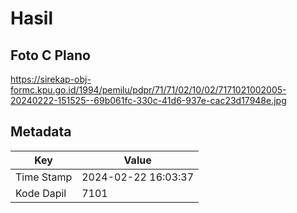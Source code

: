 # Hasil

## Foto C Plano

https://sirekap-obj-formc.kpu.go.id/1994/pemilu/pdpr/71/71/02/10/02/7171021002005-20240222-151525--69b061fc-330c-41d6-937e-cac23d17948e.jpg


## Metadata

| Key        | Value               |
| ---------- | ------------------- |
| Time Stamp | 2024-02-22 16:03:37 |
| Kode Dapil | 7101                |



